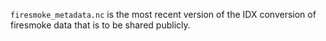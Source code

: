 `firesmoke_metadata.nc` is the most recent version of the IDX conversion of firesmoke data that is to be shared publicly.
